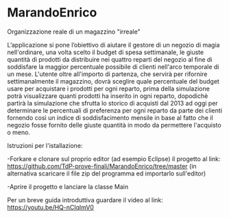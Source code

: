 # MarandoEnrico

Organizzazione reale di un magazzino "irreale"

L’applicazione si pone l’obiettivo di aiutare il gestore di un negozio di magia nell'ordinare, una volta scelto il budget di spesa settimanale, le giuste quantità di prodotti da distribuire nei quattro reparti del negozio al fine di soddisfare la maggior percentuale possibile di clienti nell'arco temporale di un mese. L'utente oltre all'importo di partenza, che servirà per rifornire settimanalmente il magazzino, dovrà sceglire quale percentuale del budget usare per acquistare i prodotti per ogni reparto, prima della simulazione potrà visualizzare quanti prodotti ha inserito in ogni reparto, dopodichè partirà la simulazione che sfrutta lo storico di acquisti dal 2013 ad oggi per determinare le percentuali di preferenza per ogni reparto da parte dei clienti fornendo così un indice di soddisfacimento mensile in base al fatto che il negozio fosse fornito delle giuste quantità in modo da permettere l'acquisto o meno.

Istruzioni per l'istallazione:

-Forkare e clonare sul proprio editor (ad esempio Eclipse) il progetto al link: https://github.com/TdP-prove-finali/MarandoEnrico/tree/master
(in alternativa scaricare il file zip del programma ed importarlo sull'editor)

-Aprire il progetto e lanciare la classe Main

Per un breve guida introduttiva guardare il video al link: https://youtu.be/HQ-nCIqlmV0
